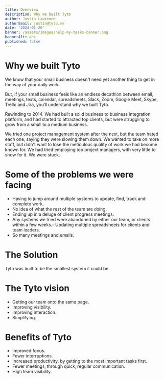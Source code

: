 ```yaml
---
title: Overview
description: Why we built Tyto
author: Justin Lawrence
authorEmail: justin@tyto.me
date: '2024-01-20'
banner: /assets/images/help-my-tasks-banner.png
bannerAlt: abc
published: false
---
```


# Why we built Tyto

We know that your small business doesn't need yet another thing to get in the way of your daily work.

But, if your small business feels like an endless decathlon between email, meetings, texts, calendar, spreadsheets, Slack, Zoom, Google Meet, Skype, Trello and Jira, you'll understand why we built Tyto.

Rewinding to 2014. We had built a solid business to business integration platform, and had started to attracted top clients, but were struggling to grow from a small to a medium business.

We tried one project management system after the next, but the team hated each one, saying they were slowing them down. We wanted to take on more staff, but didn't want to lose the meticulous quality of work we had become known for. We had tried employing top project managers, with very little to show for it. We were stuck.

# Some of the problems we were facing

- Having to jump around multiple systems to update, find, track and complete work.
- No idea of what the rest of the team are doing.
- Ending up in a deluge of client progress meetings.
- Any systems we tried were abandoned by either our team, or clients within a few weeks.- Updating multiple spreadsheets for clients and team leaders.
- So many meetings and emails.

# The Solution

Tyto was built to be the smallest system it could be.

# The Tyto vision

- Getting our team onto the same page.
- Improving visibility.
- Improving interaction.
- Simplifying.

# Benefits of Tyto

- Improved focus.
- Fewer interruptions.
- Increased productivity, by getting to the most important tasks first.
- Fewer meetings, through quick, regular communication.
- High team visibility.
